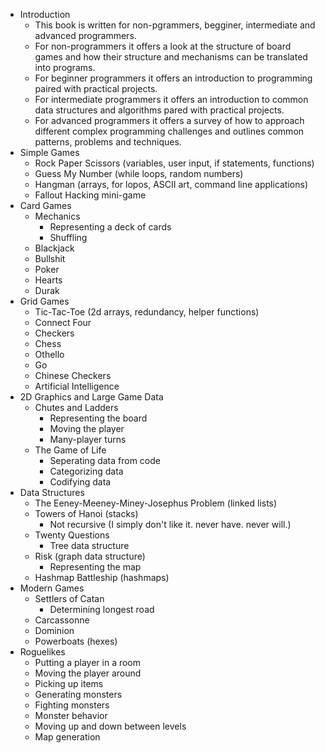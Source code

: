 * Introduction
  * This book is written for non-pgrammers, begginer, intermediate and advanced
    programmers.
  * For non-programmers it offers a look at the structure of board games and
    how their structure and mechanisms can be translated into programs.
  * For beginner programmers it offers an introduction to programming paired
    with practical projects.
  * For intermediate programmers it offers an introduction to common data
    structures and algorithms pared with practical projects.
  * For advanced programmers it offers a survey of how to approach different
    complex programming challenges and outlines common patterns, problems and
    techniques.
* Simple Games
  * Rock Paper Scissors (variables, user input, if statements, functions)
  * Guess My Number (while loops, random numbers)
  * Hangman (arrays, for lopos, ASCII art, command line applications)
  * Fallout Hacking mini-game
* Card Games
  * Mechanics
    * Representing a deck of cards
    * Shuffling
  * Blackjack
  * Bullshit
  * Poker
  * Hearts
  * Durak
* Grid Games
  * Tic-Tac-Toe (2d arrays, redundancy, helper functions)
  * Connect Four
  * Checkers
  * Chess
  * Othello
  * Go
  * Chinese Checkers
  * Artificial Intelligence
* 2D Graphics and Large Game Data
  * Chutes and Ladders
    * Representing the board
    * Moving the player
    * Many-player turns
  * The Game of Life
    * Seperating data from code
    * Categorizing data
    * Codifying data
* Data Structures
  * The Eeney-Meeney-Miney-Josephus Problem (linked lists)
  * Towers of Hanoi (stacks)
    * Not recursive (I simply don't like it. never have. never will.)
  * Twenty Questions
    * Tree data structure
  * Risk (graph data structure)
    * Representing the map
  * Hashmap Battleship (hashmaps)
* Modern Games
  * Settlers of Catan
    * Determining longest road
  * Carcassonne
  * Dominion
  * Powerboats (hexes)
* Roguelikes
  * Putting a player in a room
  * Moving the player around
  * Picking up items
  * Generating monsters
  * Fighting monsters
  * Monster behavior
  * Moving up and down between levels
  * Map generation

